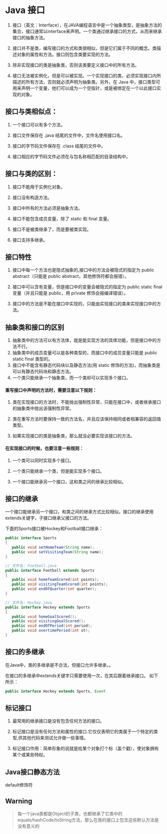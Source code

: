 # Java 接口

1. 接口（英文：Interface），在JAVA编程语言中是一个抽象类型，是抽象方法的集合，接口通常以interface来声明。一个类通过继承接口的方式，从而来继承接口的抽象方法。

1. 接口并不是类，编写接口的方式和类很相似，但是它们属于不同的概念。类描述对象的属性和方法。接口则包含类要实现的方法。

2. 除非实现接口的类是抽象类，否则该类要定义接口中的所有方法。

3. 接口无法被实例化，但是可以被实现。一个实现接口的类，必须实现接口内所描述的所有方法，否则就必须声明为抽象类。另外，在 Java 中，接口类型可用来声明一个变量，他们可以成为一个空指针，或是被绑定在一个以此接口实现的对象。

## 接口与类相似点：

1. 一个接口可以有多个方法。

1. 接口文件保存在 .java 结尾的文件中，文件名使用接口名。

2. 接口的字节码文件保存在 .class 结尾的文件中。

3. 接口相应的字节码文件必须在与包名称相匹配的目录结构中。

## 接口与类的区别：

1. 接口不能用于实例化对象。

2. 接口没有构造方法。

3. 接口中所有的方法必须是抽象方法。

4. 接口不能包含成员变量，除了 static 和 final 变量。

5. 接口不是被类继承了，而是要被类实现。

6. 接口支持多继承。

## 接口特性

1. 接口中每一个方法也是隐式抽象的,接口中的方法会被隐式的指定为 public abstract（只能是 public abstract，其他修饰符都会报错）。

1. 接口中可以含有变量，但是接口中的变量会被隐式的指定为 public static final 变量（并且只能是 public，用 private 修饰会报编译错误）。

2. 接口中的方法是不能在接口中实现的，只能由实现接口的类来实现接口中的方法。

## 抽象类和接口的区别

1. 抽象类中的方法可以有方法体，就是能实现方法的具体功能，但是接口中的方法不行。
2. 抽象类中的成员变量可以是各种类型的，而接口中的成员变量只能是 public static final 类型的。
3. 接口中不能含有静态代码块以及静态方法(用 static 修饰的方法)，而抽象类是可以有静态代码块和静态方法。
4. 一个类只能继承一个抽象类，而一个类却可以实现多个接口。

#### 重写接口中声明的方法时，需要注意以下规则：

1. 类在实现接口的方法时，不能抛出强制性异常，只能在接口中，或者继承接口的抽象类中抛出该强制性异常。

1. 类在重写方法时要保持一致的方法名，并且应该保持相同或者相兼容的返回值类型。

2. 如果实现接口的类是抽象类，那么就没必要实现该接口的方法。

#### 在实现接口的时候，也要注意一些规则：

1. 一个类可以同时实现多个接口。

1. 一个类只能继承一个类，但是能实现多个接口。

2. 一个接口能继承另一个接口，这和类之间的继承比较相似。

## 接口的继承

一个接口能继承另一个接口，和类之间的继承方式比较相似。接口的继承使用extends关键字，子接口继承父接口的方法。

下面的Sports接口被Hockey和Football接口继承：

```java
public interface Sports
{
   public void setHomeTeam(String name);
   public void setVisitingTeam(String name);
}

// 文件名: Football.java
public interface Football extends Sports
{
   public void homeTeamScored(int points);
   public void visitingTeamScored(int points);
   public void endOfQuarter(int quarter);
}

// 文件名: Hockey.java
public interface Hockey extends Sports
{
   public void homeGoalScored();
   public void visitingGoalScored();
   public void endOfPeriod(int period);
   public void overtimePeriod(int ot);
}
```

## 接口的多继承

在Java中，类的多继承是不合法，但接口允许多继承，。

在接口的多继承中extends关键字只需要使用一次，在其后跟着继承接口。 如下所示：

```java
public interface Hockey extends Sports, Event
```

## 标记接口

1. 最常用的继承接口是没有包含任何方法的接口。

1. 标记接口是没有任何方法和属性的接口.它仅仅表明它的类属于一个特定的类型,供其他代码来测试允许做一些事情。

2. 标记接口作用：简单形象的说就是给某个对象打个标（盖个戳），使对象拥有某个或某些特权。

## Java接口静态方法

default修饰符

## Warning

> 每一个java类都是Object的子类，也都继承了它类中的equals/hashCode/toString方法，那么在类的接口上包含这些默认方法是没有意义的


